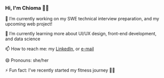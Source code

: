 ### Hi, I'm Chioma 👋🏽 

🔭 I’m currently working on my SWE technical interview preparation, and my upcoming web project!

🌱 I’m currently learning more about UI/UX design, front-end development, and data science   

📫 How to reach me: my [LinkedIn](https://www.linkedin.com/in/chioma-okechukwu), or [e-mail](chioma.o3762@gmail.com)

😄 Pronouns: she/her

⚡ Fun fact: I've recently started my fitness journey 💪🏽

<!--
- 🔭 I’m currently working on ...
- 🌱 I’m currently learning ...
- 👯 I’m looking to collaborate on ...
- 🤔 I’m looking for help with ...
- 💬 Ask me about ...
- 📫 How to reach me: ...
- 😄 Pronouns: ...
- ⚡ Fun fact: ...
-->
